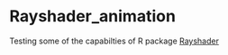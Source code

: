 # Rayshader_animation

Testing some of the capabilties of R package [Rayshader](https://github.com/tylermorganwall/rayshader)
